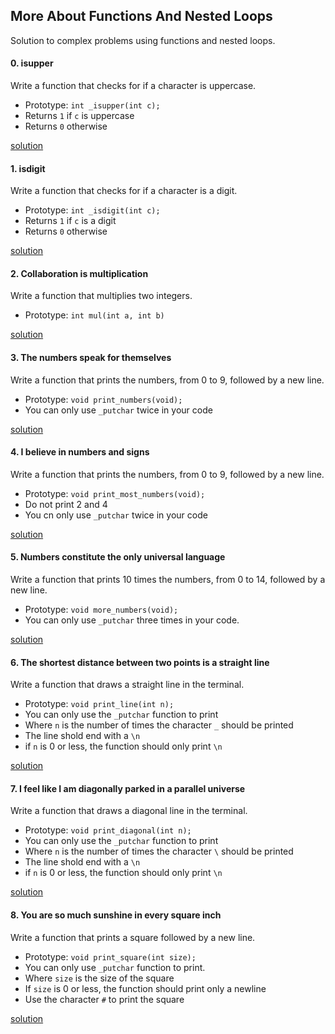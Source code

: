 ## More About Functions And Nested Loops
Solution to complex problems using functions and nested loops.

#### 0. isupper
Write a function that checks for if a character is uppercase.
* Prototype: `int _isupper(int c);`
* Returns `1` if `c` is uppercase
* Returns `0` otherwise

[solution](/0-isupper.c)

#### 1. isdigit
Write a function that checks for if a character is a digit.
* Prototype: `int _isdigit(int c);`
* Returns `1` if `c` is a digit
* Returns `0` otherwise

[solution](/1-isdigit.c)

#### 2. Collaboration is multiplication
Write a function that multiplies two integers.
* Prototype: `int mul(int a, int b)`

[solution](/2-mul.c)

#### 3. The numbers speak for themselves
Write a function that prints the numbers, from 0 to 9, followed by a new line.
* Prototype: `void print_numbers(void);`
* You can only use `_putchar` twice in your code

[solution](/3-print_numbers.c)

#### 4. I believe in numbers and signs
Write a function that prints the numbers, from 0 to 9, followed by a new line.
* Prototype: `void print_most_numbers(void);`
* Do not print 2 and 4
* You cn only use `_putchar` twice in your code

[solution](/4-print_most_numbers.c)

#### 5. Numbers constitute the only universal language
Write a function that prints 10 times the numbers, from 0 to 14, followed by a new line.
* Prototype: `void more_numbers(void);`
* You can only use `_putchar` three times in your code.

[solution](/5-more_numbers.c)

#### 6. The shortest distance between two points is a straight line
Write a function that draws a straight line in the terminal.
* Prototype: `void print_line(int n);`
* You can only use the `_putchar` function to print
* Where `n` is the number of times the character `_` should be printed
* The line shold end with a `\n`
* if `n` is 0 or less, the function should only print `\n`

[solution](/6-print_line.c)

#### 7. I feel like I am diagonally parked in a parallel universe
Write a function that draws a diagonal line in the terminal.
* Prototype: `void print_diagonal(int n);`
* You can only use the `_putchar` function to print
* Where `n` is the number of times the character `\` should be printed
* The line shold end with a `\n`
* if `n` is 0 or less, the function should only print `\n`

[solution](/7-print_diagonal.c)

#### 8. You are so much sunshine in every square inch
Write a function that prints a square followed by a new line.
* Prototype: `void print_square(int size);`
* You can only use `_putchar` function to print.
* Where `size` is the size of the square
* If `size` is 0 or less, the function should print only a newline
* Use the character `#` to print the square

[solution](/8-print_square.c)